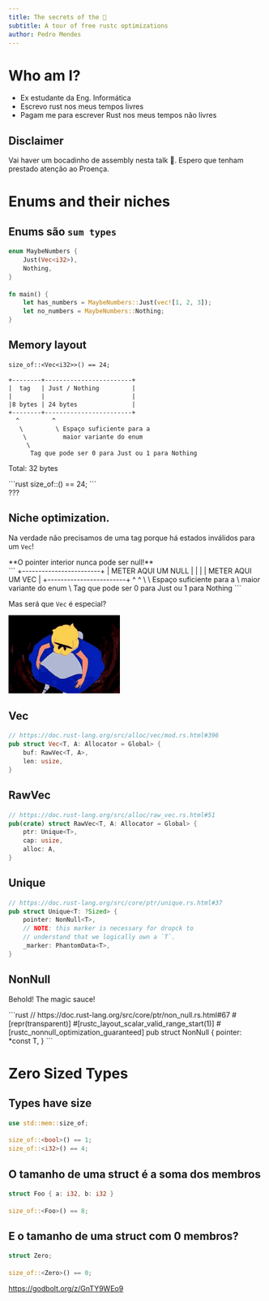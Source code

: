 ```yaml
---
title: The secrets of the 🦀
subtitle: A tour of free rustc optimizations
author: Pedro Mendes
---
```


# Who am I?

<ul>
<li class="fragment">Ex estudante da Eng. Informática</li>
<li class="fragment">Escrevo rust nos meus tempos livres</li>
<li class="fragment">Pagam me para escrever Rust nos meus tempos não livres</li>
</ul>

## __Disclaimer__

Vai haver um bocadinho de assembly nesta talk 👀. Espero que tenham prestado
atenção ao Proença.

# Enums and their niches

## Enums são `sum types`

```rust
enum MaybeNumbers {
    Just(Vec<i32>),
    Nothing,
}

fn main() {
    let has_numbers = MaybeNumbers::Just(vec![1, 2, 3]);
    let no_numbers = MaybeNumbers::Nothing;
}
```

## Memory layout

```
size_of::<Vec<i32>>() == 24;
```
```
+--------+------------------------+
|  tag   | Just / Nothing         |
|        |                        |
|8 bytes | 24 bytes               |
+--------+------------------------+
  ^         ^
   \         \ Espaço suficiente para a
    \          maior variante do enum
     \
      Tag que pode ser 0 para Just ou 1 para Nothing
```

Total: 32 bytes

<div class="fragment">
```rust
size_of::<MaybeNumbers>() == 24;
```
</div>
<div class="fragment">
???
</div>

## Niche optimization.

Na verdade não precisamos de uma tag porque há estados inválidos para um `Vec`!

<div class="fragment">
**O pointer interior nunca pode ser null!**
</div>

<div class="fragment">
```
+------------------------+
| METER AQUI UM NULL     |
|                        |
| METER AQUI UM VEC      |
+------------------------+
  ^         ^
   \         \ Espaço suficiente para a
    \          maior variante do enum
     \
      Tag que pode ser 0 para Just ou 1 para Nothing
```

Mas será que `Vec` é especial?
</div>
<img class="fragment" src="./assets/bye-alice-rabbit-hole.gif"/>

## Vec

```rust
// https://doc.rust-lang.org/src/alloc/vec/mod.rs.html#396
pub struct Vec<T, A: Allocator = Global> {
    buf: RawVec<T, A>,
    len: usize,
}
```

## RawVec

```rust
// https://doc.rust-lang.org/src/alloc/raw_vec.rs.html#51
pub(crate) struct RawVec<T, A: Allocator = Global> {
    ptr: Unique<T>,
    cap: usize,
    alloc: A,
}
```

## Unique

```rust
// https://doc.rust-lang.org/src/core/ptr/unique.rs.html#37
pub struct Unique<T: ?Sized> {
    pointer: NonNull<T>,
    // NOTE: this marker is necessary for dropck to
    // understand that we logically own a `T`.
    _marker: PhantomData<T>,
}
```

## NonNull

Behold! The magic sauce!

<div class="fragment">
```rust
// https://doc.rust-lang.org/src/core/ptr/non_null.rs.html#67
#[repr(transparent)]
#[rustc_layout_scalar_valid_range_start(1)]
#[rustc_nonnull_optimization_guaranteed]
pub struct NonNull<T: ?Sized> {
    pointer: *const T,
}
```
</div>

# Zero Sized Types

## Types have size

```rust
use std::mem::size_of;

size_of::<bool>() == 1;
size_of::<i32>() == 4;
```

## O tamanho de uma struct é a soma dos membros

```rust
struct Foo { a: i32, b: i32 }

size_of::<Foo>() == 8;
```

## E o tamanho de uma struct com 0 membros?

```rust
struct Zero;

size_of::<Zero>() == 0;
```



https://godbolt.org/z/GnTY9WEo9
